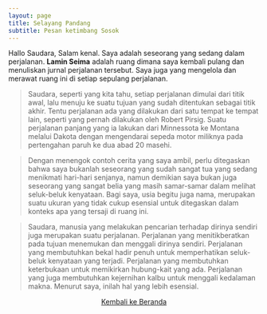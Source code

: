 ```yaml
---
layout: page
title: Selayang Pandang
subtitle: Pesan ketimbang Sosok
---
```


Hallo Saudara, Salam kenal. Saya adalah seseorang yang sedang dalam perjalanan.
<b>Lamin Seima</b> adalah ruang dimana saya kembali pulang dan menuliskan jurnal perjalanan tersebut.
Saya juga yang mengelola dan merawat ruang ini di setiap sepulang perjalanan.

> Saudara, seperti yang kita tahu, setiap perjalanan dimulai dari titik awal,
> lalu menuju ke suatu tujuan yang sudah ditentukan sebagai titik akhir.
> Tentu perjalanan ada yang dilakukan dari satu tempat ke tempat lain, 
> seperti yang pernah dilakukan oleh Robert Pirsig.
> Suatu perjalanan panjang yang ia lakukan dari Minnessota ke Montana melalui Dakota
> dengan mengendarai sepeda motor miliknya pada pertengahan paruh ke dua abad 20 masehi.

> Dengan menengok contoh cerita yang saya ambil, perlu ditegaskan bahwa 
> saya bukanlah seseorang yang sudah sangat tua yang sedang menikmati hari-hari senjanya,
> namun demikian saya bukan juga seseorang yang sangat belia
> yang masih samar-samar dalam melihat seluk-beluk kenyataan. Bagi saya, usia begitu juga nama,
> merupakan suatu ukuran yang tidak cukup esensial
> untuk ditegaskan dalam konteks apa yang tersaji di ruang ini.

> Saudara, manusia yang melakukan pencarian
> terhadap dirinya sendiri juga merupakan suatu perjalanan.
> Perjalanan yang menitikberatkan pada tujuan menemukan
> dan menggali dirinya sendiri. Perjalanan yang membutuhkan bekal
> hadir penuh untuk memperhatikan seluk-beluk kenyataan yang terjadi.
> Perjalanan yang membutuhkan keterbukaan untuk memikirkan hubung-kait yang ada.
> Perjalanan yang juga membutuhkan kejernihan kalbu untuk menggali kedalaman makna.
> Menurut saya, inilah hal yang lebih esensial.

<p style="text-align:center;">
  <a href="https://laminseima.github.io/beranda/">Kembali ke Beranda</a>
</p>
